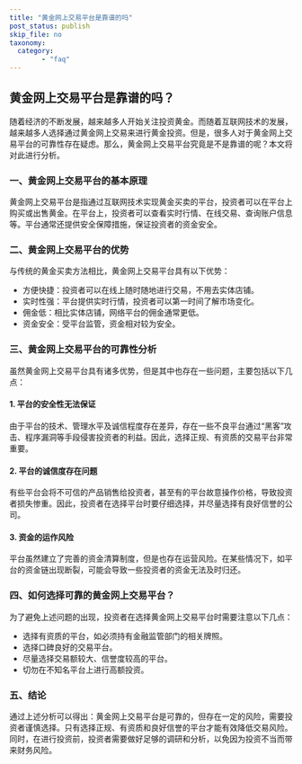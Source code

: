 ```yaml
---
title: "黄金网上交易平台是靠谱的吗"
post_status: publish
skip_file: no
taxonomy:
  category:
        - "faq"
---
```


## 黄金网上交易平台是靠谱的吗？

随着经济的不断发展，越来越多人开始关注投资黄金。而随着互联网技术的发展，越来越多人选择通过黄金网上交易来进行黄金投资。但是，很多人对于黄金网上交易平台的可靠性存在疑虑。那么，黄金网上交易平台究竟是不是靠谱的呢？本文将对此进行分析。

### 一、黄金网上交易平台的基本原理

黄金网上交易平台是指通过互联网技术实现黄金买卖的平台，投资者可以在平台上购买或出售黄金。在平台上，投资者可以查看实时行情、在线交易、查询账户信息等。平台通常还提供安全保障措施，保证投资者的资金安全。

### 二、黄金网上交易平台的优势

与传统的黄金买卖方法相比，黄金网上交易平台具有以下优势：

- 方便快捷：投资者可以在线上随时随地进行交易，不用去实体店铺。
- 实时性强：平台提供实时行情，投资者可以第一时间了解市场变化。
- 佣金低：相比实体店铺，网络平台的佣金通常更低。
- 资金安全：受平台监管，资金相对较为安全。

### 三、黄金网上交易平台的可靠性分析

虽然黄金网上交易平台具有诸多优势，但是其中也存在一些问题，主要包括以下几点：

#### 1. 平台的安全性无法保证

由于平台的技术、管理水平及诚信程度存在差异，存在一些不良平台通过“黑客”攻击、程序漏洞等手段侵害投资者的利益。因此，选择正规、有资质的交易平台非常重要。

#### 2. 平台的诚信度存在问题

有些平台会将不可信的产品销售给投资者，甚至有的平台故意操作价格，导致投资者损失惨重。因此，投资者在选择平台时要仔细选择，并尽量选择有良好信誉的公司。

#### 3. 资金的运作风险

平台虽然建立了完善的资金清算制度，但是也存在运营风险。在某些情况下，如平台的资金链出现断裂，可能会导致一些投资者的资金无法及时归还。

### 四、如何选择可靠的黄金网上交易平台？

为了避免上述问题的出现，投资者在选择黄金网上交易平台时需要注意以下几点：

- 选择有资质的平台，如必须持有金融监管部门的相关牌照。
- 选择口碑良好的交易平台。
- 尽量选择交易额较大、信誉度较高的平台。
- 切勿在不知名平台上进行高额投资。

### 五、结论

通过上述分析可以得出：黄金网上交易平台是可靠的，但存在一定的风险，需要投资者谨慎选择。只有选择正规、有资质和良好信誉的平台才能有效降低交易风险。同时，在进行投资前，投资者需要做好足够的调研和分析，以免因为投资不当而带来财务风险。

